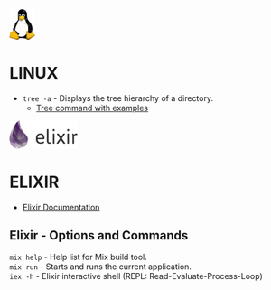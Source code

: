
<img src="my-images/Linux-logo.png" width="45">

# LINUX

* `tree -a` - Displays the tree hierarchy of a directory.  
  * [Tree command with examples](https://www.geeksforgeeks.org/tree-command-unixlinux/)


<img src="my-images/Elixir-logo.png" width="120">

# ELIXIR

* [Elixir Documentation](https://elixir-lang.org/docs.html)


## Elixir - Options and Commands
`mix help` - Help list for Mix build tool.  
`mix run` - Starts and runs the current application.  
`iex -h` - Elixir interactive shell (REPL: Read-Evaluate-Process-Loop)

